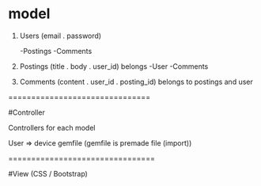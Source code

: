 # model

1) Users (email . password)

	-Postings
	-Comments

2) Postings (title . body . user_id)
	belongs -User
	-Comments

3) Comments (content . user_id . posting_id)
	belongs to postings and user

===============================

#Controller

Controllers for each model

User => device gemfile (gemfile is premade file (import))

================================

#View (CSS / Bootstrap)